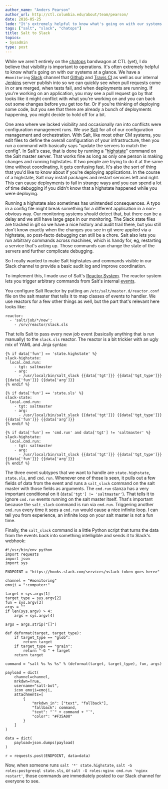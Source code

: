 ```yaml
---
author_name: "Anders Pearson"
author_url: http://ctl.columbia.edu/about/team/pearson/
date: 2016-05-25
lede: "It's extremely helpful to know what's going on with our systems at a glance. One area where we lacked visibility and occasionally ran into conflicts were configuration management runs. We use Salt for our configuration management and orchestration, and here is how we make Salt operations visible to our team in Slack."
tags: ["salt", "slack", "chatops"]
title: Salt to Slack
topics:
- Sysadmin
type: post
---
```


While we aren't entirely on the
[chatops](https://www.pagerduty.com/blog/what-is-chatops/) bandwagon
at CTL (yet), I do believe that visibility is important to
operations. It's often extremely helpful to know what's going on with
our systems at a glance. We have a `#monitoring`
[Slack](https://slack.com/) channel that [Github](https://github.com/)
and [Travis CI](https://travis-ci.org/) as well as our internal
[Jenkins](https://jenkins.io/) server publish into so we can quickly
see when pull requests come in or are merged, when tests fail, and
when deployments are running. If you're working on an application, you
may see a pull request go by that looks like it might conflict with
what you're working on and you can back out some changes before you
get too far. Or if you're thinking of deploying some code, but you see
that there are already a bunch of deployments happening, you might
decide to hold off for a bit.

One area where we lacked visibility and occasionally ran into
conflicts were configuration management runs. We use
[Salt](https://saltstack.com/) for all of our configuration management
and orchestration. With Salt, like most other CM systems, you edit
files to define the overall configuration of your infrastructure, then
you run a command with basically says "update the servers to match the
config". In Salt's case, that is done by running a
"[highstate](https://docs.saltstack.com/en/latest/ref/modules/all/salt.modules.state.html#salt.modules.state.highstate)"
command on the Salt master server. That works fine as long as only one
person is making changes and running highstates. If two people are
trying to do it at the same time without coordinating, it gets
confusing fast. It's also the sort of thing that you'd like to know
about if you're deploying applications. In the course of a highstate,
Salt may install packages and restart services left and right. This
can cause deployments to fail in strange ways and you can spend a lot
of time debugging if you didn't know that a highstate happened while
you were deploying.

Running a highstate also sometimes has unintended consequences. A typo
in a config file might break something for a different application in
a non-obvious way. Our monitoring systems *should* detect that, but
there can be a delay and we still have large gaps in our
monitoring. The Slack state files are tracked in git so we have a nice
history and audit trail there, but you still don't know exactly when
the changes you see in git were applied via a highstate, so post-facto
debugging can still be a chore. Salt also lets you run arbitrary
commands across machines, which is handy for, eg, restarting a service
that's acting up. Those commands can change the state of the servers
and further complicate debugging.

So I really wanted to make Salt highstates and commands visible in our
Slack channel to provide a basic audit log and improve coordination.

To implement this, I made use of Salt's
[Reactor System](https://docs.saltstack.com/en/latest/topics/reactor/index.html). The
reactor system lets you trigger arbitrary commands from Salt's
internal [events](https://docs.saltstack.com/en/latest/topics/event/index.html).

You configure Salt Reactor by putting an `/etc/salt/master.d/reactor.conf` file on the
salt master that tells it to map classes of events to handler. We use
reactors for a few other things as well, but the part that's relevant
here looks like:

```
reactor:
  - 'salt/job/*/new':
    - /srv/reactor/slack.sls
```

That tells Salt to pass every new job event (basically anything that
is run manually) to the `slack.sls` reactor. The reactor is a bit
trickier with an ugly mix of YAML and Jinja syntax:

```
{% if data['fun'] == 'state.highstate' %}
slack-highstate:
  local.cmd.run:
    - tgt: saltmaster
    - arg:
      - /usr/local/bin/salt_slack {{data['tgt']}} {{data['tgt_type']}} {{data['fun']}} {{data['arg']}}
{% endif %}

{% if data['fun'] == 'state.sls' %}
slack-state:
  local.cmd.run:
    - tgt: saltmaster
    - arg:
      - /usr/local/bin/salt_slack {{data['tgt']}} {{data['tgt_type']}} {{data['fun']}} {{data['arg']}}
{% endif %}

{% if data['fun'] == 'cmd.run' and data['tgt'] != 'saltmaster' %}
slack-highstate:
  local.cmd.run:
    - tgt: saltmaster
    - arg:
      - /usr/local/bin/salt_slack {{data['tgt']}} {{data['tgt_type']}} {{data['fun']}} {{data['arg']}}
{% endif %}
```

The three event subtypes that we want to handle are `state.highstate`,
`state.sls`, and `cmd.run`. Whenever one of those is seen, it pulls
out a few fields of data from the event and runs a `salt_slack`
command on the salt master with those fields as arguments. The
`cmd.run` stanza has a very important conditional on it (`data['tgt']
!= 'saltmaster'`). That tells it to ignore `cmd.run` events running on
the salt master itself. That's important because the `salt_slack`
command is run via `cmd.run`. Triggering another `cmd.run` every time
it sees a `cmd.run` would cause a nice infinite loop. I can tell you
from experience, an infinite loop on your salt master is not a fun
time.

Finally, the `salt_slack` command is a little Python script that turns
the data from the events back into something intelligible and sends it
to Slack's webhook:

```
#!/usr/bin/env python
import requests
import json
import sys

ENDPOINT = "https://hooks.slack.com/services/<slack token goes here>"

channel = "#monitoring"
emoji = ":computer:"

target = sys.argv[1]
target_type = sys.argv[2]
fun = sys.argv[3]
args = ""
if len(sys.argv) > 4:
    args = sys.argv[4]

args = args.strip("[]")

def deformat(target, target_type):
    if target_type == "glob":
        return target
    if target_type == "grain":
        return "-G " + target
    return target

command = "salt %s %s %s" % (deformat(target, target_type), fun, args)

payload = dict(
    channel=channel,
    mrkdwn=True,
    username="salt-bot",
    icon_emoji=emoji,
    attachments=[
        {
            "mrkdwn_in": ["text", "fallback"],
            "fallback": command,
            "text": "`" + command + "`",
            "color": "#F35A00"
        }
    ]
)

data = dict(
    payload=json.dumps(payload)
)

r = requests.post(ENDPOINT, data=data)
```

Now, when someone runs `salt '*' state.highstate`, `salt -G
roles:postgresql state.sls`, or `salt -G roles:nginx cmd.run 'nginx
restart'`, those commands are immediately posted to our Slack channel
for everyone to see.

